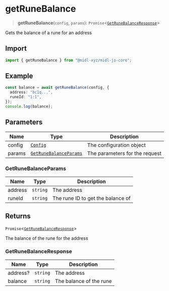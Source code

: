 # getRuneBalance

> **getRuneBalance**(`config`, `params`): `Promise`\<[`GetRuneBalanceResponse`](#getrunebalanceresponse)\>

Gets the balance of a rune for an address

## Import

```ts
import { getRuneBalance } from "@midl-xyz/midl-js-core";
```

## Example

```ts
const balance = await getRuneBalance(config, {
  address: "bc1q...",
  runeId: "1:1",
});
console.log(balance);
```

## Parameters

| Name   | Type                                                         | Description                    |
| ------ | ------------------------------------------------------------ | ------------------------------ |
| config | [`Config`](../configuration/index#creating-a-configuration-object) | The configuration object       |
| params | [`GetRuneBalanceParams`](#getrunebalanceparams)              | The parameters for the request |

### GetRuneBalanceParams

| Name    | Type     | Description                       |
| ------- | -------- | --------------------------------- |
| address | `string` | The address                       |
| runeId  | `string` | The rune ID to get the balance of |

## Returns

`Promise`\<[`GetRuneBalanceResponse`](#getrunebalanceresponse)\>

The balance of the rune for the address

### GetRuneBalanceResponse

| Name     | Type     | Description             |
| -------- | -------- | ----------------------- |
| address? | `string` | The address             |
| balance  | `string` | The balance of the rune |
